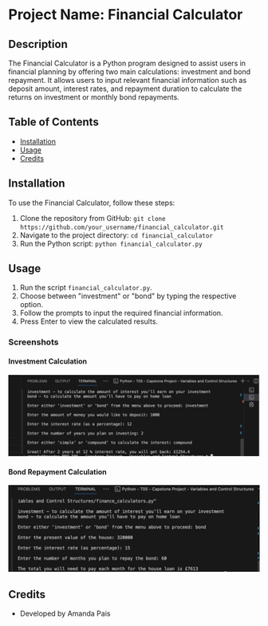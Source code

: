 # Project Name: Financial Calculator

## Description
The Financial Calculator is a Python program designed to assist users in financial planning by offering two main calculations: investment and bond repayment. It allows users to input relevant financial information such as deposit amount, interest rates, and repayment duration to calculate the returns on investment or monthly bond repayments.

## Table of Contents
- [Installation](#installation)
- [Usage](#usage)
- [Credits](#credits)

## Installation
To use the Financial Calculator, follow these steps:
1. Clone the repository from GitHub: `git clone https://github.com/your_username/financial_calculator.git`
2. Navigate to the project directory: `cd financial_calculator`
3. Run the Python script: `python financial_calculator.py`

## Usage
1. Run the script `financial_calculator.py`.
2. Choose between "investment" or "bond" by typing the respective option.
3. Follow the prompts to input the required financial information.
4. Press Enter to view the calculated results.

### Screenshots
#### Investment Calculation
![Investment Calculation](/investment_calculation.png)

#### Bond Repayment Calculation
![Bond Repayment Calculation](/bond_repayment_calculation.png)

## Credits
- Developed by Amanda Pais
